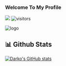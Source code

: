 ### Welcome To My Profile

<a href="https://t.me/jit4koyaki"> <img src="https://img.shields.io/badge/Telegram-blue?style=social&logo=Telegram" /></a>
![visitors](https://visitor-badge.laobi.icu/badge?page_id=Ajibcdefgh)

![logo](https://telegra.ph/file/6074c908aa82a505d31be.jpg)


## 📊 Github Stats
[![Darko's GitHub stats](https://github-readme-stats.vercel.app/api?username=Ajibcdefgh&count_private=true&include_all_commits=true&show_icons=true&theme=dracula)](https://github.com/Ajibcdefgh)
